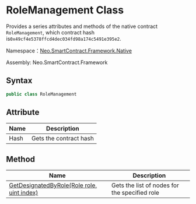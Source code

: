 # RoleManagement Class

Provides a series attributes and methods of the native contract `RoleManagement`, which contract hash is`0x49cf4e5378ffcd4dec034fd98a174c5491e395e2`.

Namespace：[Neo.SmartContract.Framework.Native](../native.md)

Assembly: Neo.SmartContract.Framework

## Syntax

```cs
public class RoleManagement
```

## Attribute

| Name | Description            |
| ---- | ---------------------- |
| Hash | Gets the contract hash |

## Method

| Name                                                         | Description                                   |
| ------------------------------------------------------------ | --------------------------------------------- |
| [GetDesignatedByRole(Role role, uint index)](RoleManagement/GetDesignatedByRole.md) | Gets the list of nodes for the specified role |

